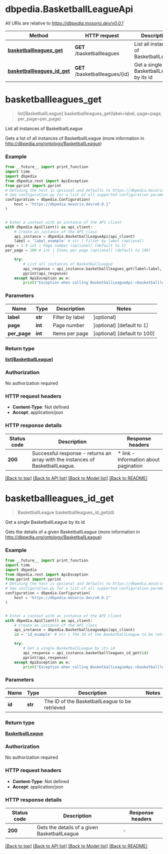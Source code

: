 # dbpedia.BasketballLeagueApi

All URIs are relative to *https://dbpedia.mosorio.dev/v0.0.1*

Method | HTTP request | Description
------------- | ------------- | -------------
[**basketballleagues_get**](BasketballLeagueApi.md#basketballleagues_get) | **GET** /basketballleagues | List all instances of BasketballLeague
[**basketballleagues_id_get**](BasketballLeagueApi.md#basketballleagues_id_get) | **GET** /basketballleagues/{id} | Get a single BasketballLeague by its id


# **basketballleagues_get**
> list[BasketballLeague] basketballleagues_get(label=label, page=page, per_page=per_page)

List all instances of BasketballLeague

Gets a list of all instances of BasketballLeague (more information in http://dbpedia.org/ontology/BasketballLeague)

### Example

```python
from __future__ import print_function
import time
import dbpedia
from dbpedia.rest import ApiException
from pprint import pprint
# Defining the host is optional and defaults to https://dbpedia.mosorio.dev/v0.0.1
# See configuration.py for a list of all supported configuration parameters.
configuration = dbpedia.Configuration(
    host = "https://dbpedia.mosorio.dev/v0.0.1"
)


# Enter a context with an instance of the API client
with dbpedia.ApiClient() as api_client:
    # Create an instance of the API class
    api_instance = dbpedia.BasketballLeagueApi(api_client)
    label = 'label_example' # str | Filter by label (optional)
page = 1 # int | Page number (optional) (default to 1)
per_page = 100 # int | Items per page (optional) (default to 100)

    try:
        # List all instances of BasketballLeague
        api_response = api_instance.basketballleagues_get(label=label, page=page, per_page=per_page)
        pprint(api_response)
    except ApiException as e:
        print("Exception when calling BasketballLeagueApi->basketballleagues_get: %s\n" % e)
```

### Parameters

Name | Type | Description  | Notes
------------- | ------------- | ------------- | -------------
 **label** | **str**| Filter by label | [optional] 
 **page** | **int**| Page number | [optional] [default to 1]
 **per_page** | **int**| Items per page | [optional] [default to 100]

### Return type

[**list[BasketballLeague]**](BasketballLeague.md)

### Authorization

No authorization required

### HTTP request headers

 - **Content-Type**: Not defined
 - **Accept**: application/json

### HTTP response details
| Status code | Description | Response headers |
|-------------|-------------|------------------|
**200** | Successful response - returns an array with the instances of BasketballLeague. |  * link - Information about pagination <br>  |

[[Back to top]](#) [[Back to API list]](../README.md#documentation-for-api-endpoints) [[Back to Model list]](../README.md#documentation-for-models) [[Back to README]](../README.md)

# **basketballleagues_id_get**
> BasketballLeague basketballleagues_id_get(id)

Get a single BasketballLeague by its id

Gets the details of a given BasketballLeague (more information in http://dbpedia.org/ontology/BasketballLeague)

### Example

```python
from __future__ import print_function
import time
import dbpedia
from dbpedia.rest import ApiException
from pprint import pprint
# Defining the host is optional and defaults to https://dbpedia.mosorio.dev/v0.0.1
# See configuration.py for a list of all supported configuration parameters.
configuration = dbpedia.Configuration(
    host = "https://dbpedia.mosorio.dev/v0.0.1"
)


# Enter a context with an instance of the API client
with dbpedia.ApiClient() as api_client:
    # Create an instance of the API class
    api_instance = dbpedia.BasketballLeagueApi(api_client)
    id = 'id_example' # str | The ID of the BasketballLeague to be retrieved

    try:
        # Get a single BasketballLeague by its id
        api_response = api_instance.basketballleagues_id_get(id)
        pprint(api_response)
    except ApiException as e:
        print("Exception when calling BasketballLeagueApi->basketballleagues_id_get: %s\n" % e)
```

### Parameters

Name | Type | Description  | Notes
------------- | ------------- | ------------- | -------------
 **id** | **str**| The ID of the BasketballLeague to be retrieved | 

### Return type

[**BasketballLeague**](BasketballLeague.md)

### Authorization

No authorization required

### HTTP request headers

 - **Content-Type**: Not defined
 - **Accept**: application/json

### HTTP response details
| Status code | Description | Response headers |
|-------------|-------------|------------------|
**200** | Gets the details of a given BasketballLeague |  -  |

[[Back to top]](#) [[Back to API list]](../README.md#documentation-for-api-endpoints) [[Back to Model list]](../README.md#documentation-for-models) [[Back to README]](../README.md)

